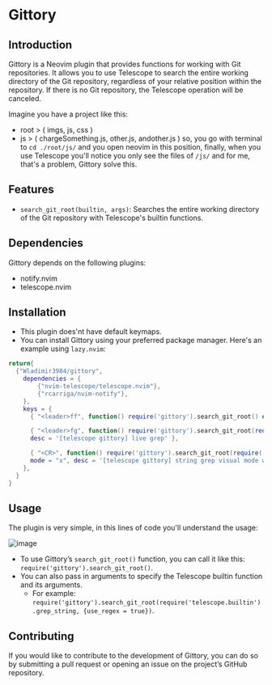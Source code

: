 # Gittory

## Introduction
Gittory is a Neovim plugin that provides functions for working with Git repositories. It allows you to use Telescope to search the entire working directory of the Git repository, regardless of your relative position within the repository. If there is no Git repository, the Telescope operation will be canceled.

Imagine you have a project like this:
  - root > ( imgs, js, css ) 
  - js > ( chargeSomething.js, other.js, andother.js ) 
so, you go with terminal to `cd ./root/js/` and you open neovim in this position, finally, when you use Telescope you'll notice you only see the files of `/js/` and for me, that's a problem, Gittory solve this.


## Features
- `search_git_root(builtin, args)`: Searches the entire working directory of the Git repository with Telescope's builtin functions.


## Dependencies
Gittory depends on the following plugins:
- notify.nvim
- telescope.nvim


## Installation
- This plugin does'nt have default keymaps.
- You can install Gittory using your preferred package manager. Here's an example using `lazy.nvim`:

```lua
return{
  {"Wladimir3984/gittory",
    dependencies = {
        {"nvim-telescope/telescope.nvim"},
        {"rcarriga/nvim-notify"},
    },
    keys = {
      { "<leader>ff", function() require('gittory').search_git_root() end, desc = '[telescope gittory] find files' },

      { "<leader>fg", function() require('gittory').search_git_root(require('telescope.builtin').live_grep) end,
      desc = '[telescope gittory] live grep' },

      { "<CR>", function() require('gittory').search_git_root(require('telescope.builtin').grep_string,{use_regex = true}) end,
      mode = "x", desc = '[telescope gittory] string grep visual mode with regex' },
    },
  }
}
```

## Usage
The plugin is very simple, in this lines of code you'll understand the usage:

![image](https://user-images.githubusercontent.com/83993271/229987331-9e0e1118-7263-4c9d-9c31-d0a7b3273cd8.png)

- To use Gittory’s `search_git_root()` function, you can call it like this: `require('gittory').search_git_root()`. 
- You can also pass in arguments to specify the Telescope builtin function and its arguments. 
  - For example: `require('gittory').search_git_root(require('telescope.builtin').grep_string, {use_regex = true})`.


## Contributing
If you would like to contribute to the development of Gittory, you can do so by submitting a pull request or opening an issue on the project’s GitHub repository.

